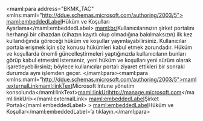 <Token xmlns:xlink="http://www.w3.org/1999/xlink"><maml:para address="BKMK_TAC" xmlns:maml="http://ddue.schemas.microsoft.com/authoring/2003/5"> <maml:embeddedLabel>Hüküm ve Koşulları Ayarlama</maml:embeddedLabel> <maml:br/>Kullanıcılarınızın şirket portalını herhangi bir cihazdan (cihazın kayıtlı olup olmadığına bakılmaksızın) ilk kez kullandığında göreceği hüküm ve koşullar yayımlayabilirsiniz. Kullanıcılar portala erişmek için söz konusu hükümleri kabul etmek zorundadır.  Hüküm ve koşullarda önemli güncelleştirmeleri yaptığınızda kullanıcıların bunları görüp kabul etmesini isterseniz, yeni hüküm ve koşulları yeni sürüm olarak işaretleyebilirsiniz; böylece kullanıcılar portalı ziyaret ettikleri bir sonraki durumda aynı işlemden geçer.  </maml:para><maml:para xmlns:maml="http://ddue.schemas.microsoft.com/authoring/2003/5"><maml:externalLink><maml:linkText>Microsoft Intune yönetim konsolunda</maml:linkText><maml:linkUri>http://manage.microsoft.com</maml:linkUri></maml:externalLink> <maml:embeddedLabel>Şirket Portalı</maml:embeddedLabel> &gt; <maml:embeddedLabel>Hüküm ve Koşullar</maml:embeddedLabel>’a tıklayın.</maml:para></Token>

<!--HONumber=May16_HO2-->


